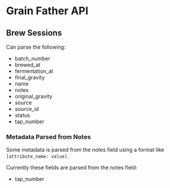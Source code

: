 # Grain Father API

## Brew Sessions


Can parse the following:

  - batch_number
  - brewed_at
  - fermentation_at
  - final_gravity
  - name
  - notes
  - original_gravity
  - source
  - source_id
  - status
  - tap_number


### Metadata Parsed from Notes

Some metadata is parsed from the notes field using a format like `[attribute_name: value]`.

Currently these fields are parsed from the notes field:

  - tap_number

